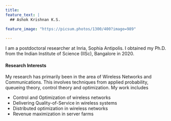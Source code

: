 ```yaml
---
title:   
feature_text: |
  ## Ashok Krishnan K.S.
  
feature_image: "https://picsum.photos/1300/400?image=989"

---
```



I am a postdoctoral researcher at Inria, Sophia Antipolis. I obtained my Ph.D. from the Indian Institute of Science (IISc), Bangalore in 2020. 

#### Research Interests

 My research has primarily been in the area of Wireless Networks and Communications. This involves techniques from applied probability, queueing theory, control theory and optimization. My work includes  

- Control and Optimization of wireless networks
- Delivering Quality-of-Service in wireless systems
- Distributed optimization in wireless networks
- Revenue maximization in server farms

